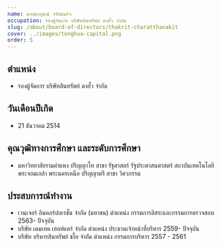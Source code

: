 ```yaml
---
name: นายธกฤษณ์ จรัสธนกิจ
occupation: รองผู้จัดการ บริษัทสินทรัพย์ ตงฮั้ว จำกัด
slug: /about/board-of-directors/thakrit-charatthanakit
cover: ../images/tonghua-capital.png
order: 5
---
```

## ตำแหน่ง 
- รองผู้จัดการ บริษัทสินทรัพย์ ตงฮั้ว จำกัด

## วันเดือนปีเกิด
- 21 ธันวาคม 2514

## คุณวุฒิทางการศึกษา และระดับการศึกษา
- มหาวิทยาลัยรามคำแหง ปริญญาโท สาขา รัฐศาสตร์ รัฐประศาสนศาสตร์ สถาบันเทคโนโลยีพระจอมเกล้า พระนครเหนือ ปริญญาตรี สาขา วิศวกรรม

## ประสบการณ์ทำงาน
- เวนเจอร์ อินคอร์ปอเรชั่น จำกัด (มหาชน) ตำแหน่ง กรรมการอิสระและกรรมการตรวจสอบ 2563- ปัจจุบัน
- บริษัท เคมเทค เฮลท์แคร์ จำกัด ตำแหน่ง ประธานเจ้าหน้าที่บริหาร 2559- ปัจจุบัน
- บริษัท บริหารสินทรัพย์ ชโย จำกัด ตำแหน่ง กรรมการบริหาร 2557 - 2561
